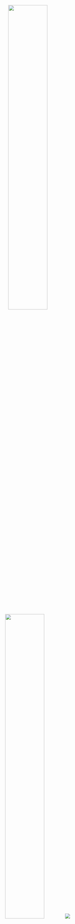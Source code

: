 <p align="center">
  
  <img height="50%" width="auto" src ="https://github-readme-stats.vercel.app/api?username=saintyusuf&theme=cobalt2&bg_color=00000000&show_icons=true&hide_border=true&border_radius=25">
  
  <img height="50%" width="auto" src ="https://github-readme-stats.vercel.app/api/top-langs?username=saintyusuf&theme=cobalt2&bg_color=00000000&layout=compact&hide_border=true&border_radius=25&langs_count=6">
  
  <img src ="https://github-readme-streak-stats.herokuapp.com/?user=saintyusuf&theme=cobalt2&background=00000000&border_radius=25&hide_border=true">
  
  <br>
  <br>
 
</p>
